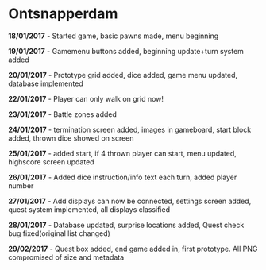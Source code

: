 # Ontsnapperdam

**18/01/2017** - Started game, basic pawns made, menu beginning

**19/01/2017** - Gamemenu buttons added, beginning update+turn system added

**20/01/2017** - Prototype grid added, dice added, game menu updated, database implemented

**22/01/2017** - Player can only walk on grid now!

**23/01/2017** - Battle zones added 

**24/01/2017** - termination screen added, images in gameboard, start block added, thrown dice showed on screen

**25/01/2017** - added start, if 4 thrown player can start, menu updated, highscore screen updated

**26/01/2017** - Added dice instruction/info text each turn, added player number

**27/01/2017** - Add displays can now be connected, settings screen added, quest system implemented, all displays classified

**28/01/2017** - Database updated, surprise locations added, Quest check bug fixed(original list changed)

**29/02/2017** - Quest box added, end game added in, first prototype. All PNG compromised of size and metadata